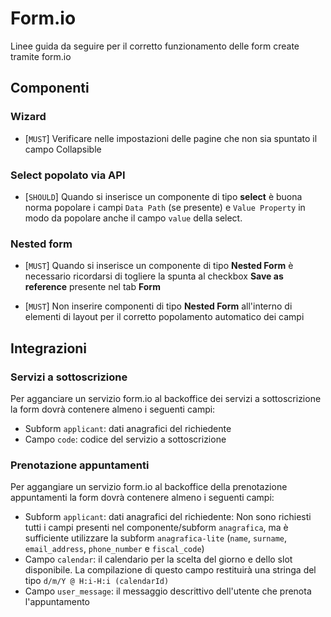 # Form.io

Linee guida da seguire per il corretto funzionamento delle form create tramite form.io

## Componenti

### Wizard
* [`MUST`] Verificare nelle impostazioni delle pagine che non sia spuntato il campo Collapsible

### Select popolato via API

* [`SHOULD`] Quando si inserisce un componente di tipo **select** è buona norma popolare i campi `Data Path` (se presente)
 e `Value Property` in modo da popolare anche il campo `value` della select.

### Nested form

* [`MUST`] Quando si inserisce un componente di tipo **Nested Form** è necessario ricordarsi di togliere la spunta
al checkbox **Save as reference** presente nel tab **Form**

* [`MUST`] Non inserire componenti di tipo **Nested Form** all'interno di elementi di layout per il corretto popolamento
automatico dei campi

## Integrazioni

### Servizi a sottoscrizione

Per agganciare un servizio form.io al backoffice dei servizi a sottoscrizione la form dovrà contenere almeno i seguenti campi:

* Subform `applicant`: dati anagrafici del richiedente
* Campo `code`: codice del servizio a sottoscrizione

### Prenotazione appuntamenti

Per aggangiare un servizio form.io al backoffice della prenotazione appuntamenti la form dovrà contenere almeno i seguenti campi:

*  Subform `applicant`: dati anagrafici del richiedente: Non sono richiesti tutti i campi presenti nel componente/subform
`anagrafica`, ma è sufficiente utilizzare la subform `anagrafica-lite` (`name`, `surname`, `email_address`, `phone_number` e `fiscal_code`)
* Campo `calendar`: il calendario per la scelta del giorno e dello slot disponibile. La compilazione di questo campo restituirà una stringa del tipo
`d/m/Y @ H:i-H:i (calendarId)`
* Campo `user_message`: il messaggio descrittivo dell'utente che prenota l'appuntamento
